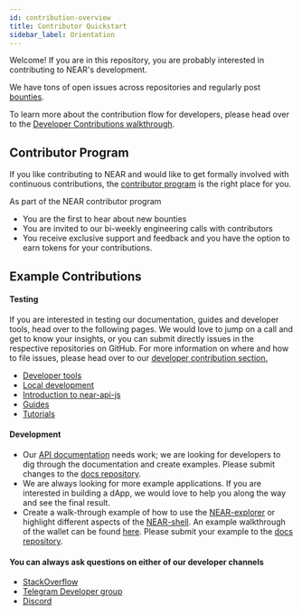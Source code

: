 ```yaml
---
id: contribution-overview
title: Contributor Quickstart
sidebar_label: Orientation
---
```

Welcome! If you are in this repository, you are probably interested in contributing to NEAR's development. 

We have tons of open issues across repositories and regularly post [bounties](https://github.com/near/bounties).

To learn more about the contribution flow for developers, please head over to the [Developer Contributions walkthrough](/docs/contribution/technical-contribution).

## Contributor Program

If you like contributing to NEAR and would like to get formally involved with continuous contributions, the [contributor program](https://near.org/contributor/) is the right place for you.

As part of the NEAR contributor program
* You are the first to hear about new bounties
* You are invited to our bi-weekly engineering calls with contributors
* You receive exclusive support and feedback 
and you have the option to earn tokens for your contributions.

## Example Contributions

#### Testing

If you are interested in testing our documentation, guides and developer tools, head over to the following pages. We would love to jump on a call and get to know your insights, or you can submit directly issues in the respective repositories on GitHub. For more information on where and how to file issues, please head over to our [developer contribution section.](https://docs.near.org/docs/contribution/technical-contribution)

* [Developer tools](/docs/local-setup/create-account)
* [Local development](/docs/local-setup/local-dev-testnet)
* [Introduction to near-api-js](/docs/roles/developer/examples/near-api-js/introduction)
* [Guides](/docs/roles/developer/examples/near-api-js/guides)
* [Tutorials](/docs/tutorials/zero-to-hero)

#### Development

* Our [API documentation](/docs/api/quickstart) needs work; we are looking for developers to dig through the documentation and create examples. Please submit changes to the [docs repository](https://github.com/nearprotocol/docs).
* We are always looking for more example applications. If you are interested in building a dApp, we would love to help you along the way and see the final result. 
* Create a walk-through example of how to use the [NEAR-explorer](/docs/quick-start/near-explorer) or highlight different aspects of the [NEAR-shell](/docs/development/near-shell). An example walkthrough of the wallet can be found [here](/docs/local-setup/create-account). Please submit your example to the [docs repository](https://github.com/nearprotocol/docs).

#### You can always ask questions on either of our developer channels
* [StackOverflow](https://stackoverflow.com/search?q=nearprotocol)
* [Telegram Developer group](https://t.me/neardev)
* [Discord](http://near.chat/)
